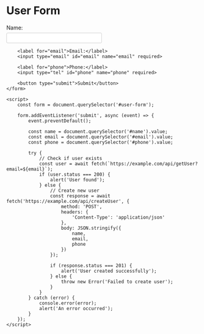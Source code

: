 <!DOCTYPE html>
<html>
<head>
	<title>User Form</title>
	<style>
		label {
			display: block;
			margin-bottom: 5px;
		}
		input {
			display: block;
			margin-bottom: 10px;
			padding: 5px;
			border: 1px solid #ccc;
			border-radius: 3px;
			width: 250px;
			box-sizing: border-box;
		}
		button {
			padding: 10px 15px;
			background-color: #007bff;
			color: #fff;
			border: none;
			border-radius: 3px;
			cursor: pointer;
		}
	</style>
</head>
<body>
	<h1>User Form</h1>
	<form id="user-form">
		<label for="name">Name:</label>
		<input type="text" id="name" name="name" required>

		<label for="email">Email:</label>
		<input type="email" id="email" name="email" required>

		<label for="phone">Phone:</label>
		<input type="tel" id="phone" name="phone" required>

		<button type="submit">Submit</button>
	</form>

	<script>
		const form = document.querySelector('#user-form');

		form.addEventListener('submit', async (event) => {
			event.preventDefault();

			const name = document.querySelector('#name').value;
			const email = document.querySelector('#email').value;
			const phone = document.querySelector('#phone').value;

			try {
				// Check if user exists
				const user = await fetch(`https://example.com/api/getUser?email=${email}`);
				if (user.status === 200) {
					alert('User found');
				} else {
					// Create new user
					const response = await fetch('https://example.com/api/createUser', {
						method: 'POST',
						headers: {
							'Content-Type': 'application/json'
						},
						body: JSON.stringify({
							name,
							email,
							phone
						})
					});

					if (response.status === 201) {
						alert('User created successfully');
					} else {
						throw new Error('Failed to create user');
					}
				}
			} catch (error) {
				console.error(error);
				alert('An error occurred');
			}
		});
	</script>
</body>
</html>
